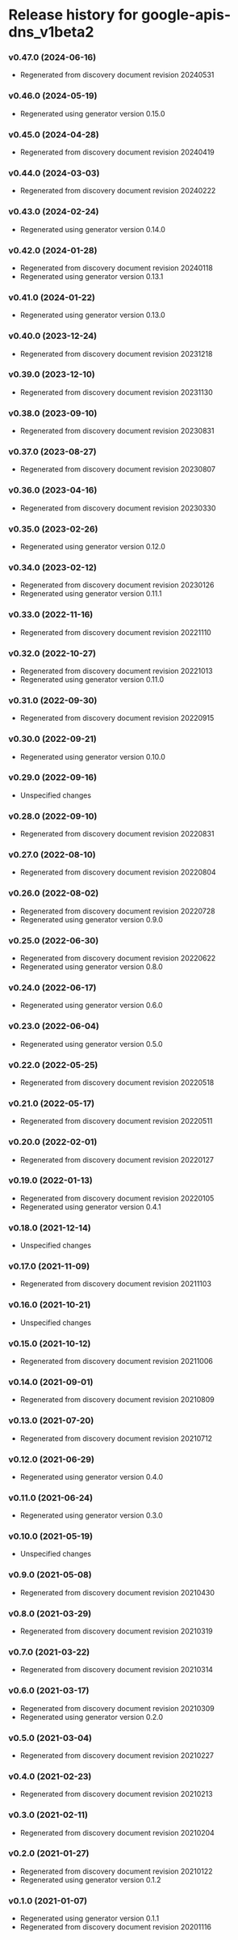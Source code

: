 # Release history for google-apis-dns_v1beta2

### v0.47.0 (2024-06-16)

* Regenerated from discovery document revision 20240531

### v0.46.0 (2024-05-19)

* Regenerated using generator version 0.15.0

### v0.45.0 (2024-04-28)

* Regenerated from discovery document revision 20240419

### v0.44.0 (2024-03-03)

* Regenerated from discovery document revision 20240222

### v0.43.0 (2024-02-24)

* Regenerated using generator version 0.14.0

### v0.42.0 (2024-01-28)

* Regenerated from discovery document revision 20240118
* Regenerated using generator version 0.13.1

### v0.41.0 (2024-01-22)

* Regenerated using generator version 0.13.0

### v0.40.0 (2023-12-24)

* Regenerated from discovery document revision 20231218

### v0.39.0 (2023-12-10)

* Regenerated from discovery document revision 20231130

### v0.38.0 (2023-09-10)

* Regenerated from discovery document revision 20230831

### v0.37.0 (2023-08-27)

* Regenerated from discovery document revision 20230807

### v0.36.0 (2023-04-16)

* Regenerated from discovery document revision 20230330

### v0.35.0 (2023-02-26)

* Regenerated using generator version 0.12.0

### v0.34.0 (2023-02-12)

* Regenerated from discovery document revision 20230126
* Regenerated using generator version 0.11.1

### v0.33.0 (2022-11-16)

* Regenerated from discovery document revision 20221110

### v0.32.0 (2022-10-27)

* Regenerated from discovery document revision 20221013
* Regenerated using generator version 0.11.0

### v0.31.0 (2022-09-30)

* Regenerated from discovery document revision 20220915

### v0.30.0 (2022-09-21)

* Regenerated using generator version 0.10.0

### v0.29.0 (2022-09-16)

* Unspecified changes

### v0.28.0 (2022-09-10)

* Regenerated from discovery document revision 20220831

### v0.27.0 (2022-08-10)

* Regenerated from discovery document revision 20220804

### v0.26.0 (2022-08-02)

* Regenerated from discovery document revision 20220728
* Regenerated using generator version 0.9.0

### v0.25.0 (2022-06-30)

* Regenerated from discovery document revision 20220622
* Regenerated using generator version 0.8.0

### v0.24.0 (2022-06-17)

* Regenerated using generator version 0.6.0

### v0.23.0 (2022-06-04)

* Regenerated using generator version 0.5.0

### v0.22.0 (2022-05-25)

* Regenerated from discovery document revision 20220518

### v0.21.0 (2022-05-17)

* Regenerated from discovery document revision 20220511

### v0.20.0 (2022-02-01)

* Regenerated from discovery document revision 20220127

### v0.19.0 (2022-01-13)

* Regenerated from discovery document revision 20220105
* Regenerated using generator version 0.4.1

### v0.18.0 (2021-12-14)

* Unspecified changes

### v0.17.0 (2021-11-09)

* Regenerated from discovery document revision 20211103

### v0.16.0 (2021-10-21)

* Unspecified changes

### v0.15.0 (2021-10-12)

* Regenerated from discovery document revision 20211006

### v0.14.0 (2021-09-01)

* Regenerated from discovery document revision 20210809

### v0.13.0 (2021-07-20)

* Regenerated from discovery document revision 20210712

### v0.12.0 (2021-06-29)

* Regenerated using generator version 0.4.0

### v0.11.0 (2021-06-24)

* Regenerated using generator version 0.3.0

### v0.10.0 (2021-05-19)

* Unspecified changes

### v0.9.0 (2021-05-08)

* Regenerated from discovery document revision 20210430

### v0.8.0 (2021-03-29)

* Regenerated from discovery document revision 20210319

### v0.7.0 (2021-03-22)

* Regenerated from discovery document revision 20210314

### v0.6.0 (2021-03-17)

* Regenerated from discovery document revision 20210309
* Regenerated using generator version 0.2.0

### v0.5.0 (2021-03-04)

* Regenerated from discovery document revision 20210227

### v0.4.0 (2021-02-23)

* Regenerated from discovery document revision 20210213

### v0.3.0 (2021-02-11)

* Regenerated from discovery document revision 20210204

### v0.2.0 (2021-01-27)

* Regenerated from discovery document revision 20210122
* Regenerated using generator version 0.1.2

### v0.1.0 (2021-01-07)

* Regenerated using generator version 0.1.1
* Regenerated from discovery document revision 20201116

